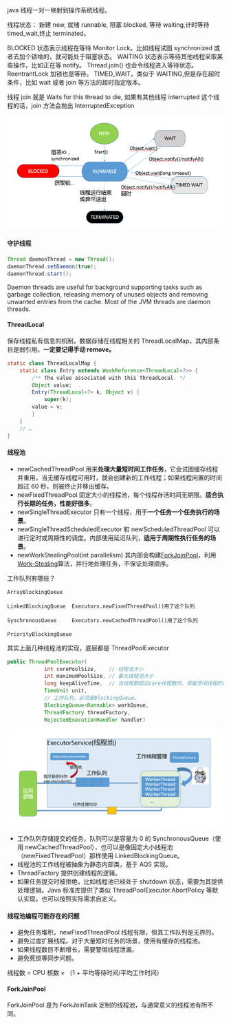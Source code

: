 java 线程一对一映射到操作系统线程。

线程状态： 新建 new, 就绪 runnable, 阻塞 blocked, 等待 waiting,计时等待 timed_wait,终止 terminated。

BLOCKED 状态表示线程在等待 Monitor Lock。比如线程试图 synchronized 或者去加个锁啥的，就可能处于阻塞状态。
WAITING 状态表示等待其他线程采取某些操作，比如正在等 notify。 Thread.join() 也会令线程进入等待状态。ReentrantLock 加锁也是等待。
TIMED_WAIT，类似于 WAITING,但是存在超时条件，比如 wait 或者 join 等方法的超时指定版本。

线程 join 就是 Waits for this thread to die, 如果有其他线程 interrupted 这个线程的话，join 方法会抛出 InterruptedException

![线程状态图](./images/threadstatus.jpg)

#### 守护线程

```java
Thread daemonThread = new Thread();
daemonThread.setDaemon(true);
daemonThread.start();
```

Daemon threads are useful for background supporting tasks such as garbage collection, releasing memory of unused objects and removing unwanted entries from the cache. Most of the JVM threads are daemon threads.

#### ThreadLocal

保存线程私有信息的机制，数据存储在线程相关的 ThreadLocalMap，其内部条目是弱引用。**一定要记得手动 remove。**

```java
static class ThreadLocalMap {
    static class Entry extends WeakReference<ThreadLocal<?>> {
        /** The value associated with this ThreadLocal. */
        Object value;
        Entry(ThreadLocal<?> k, Object v) {
            super(k);
        value = v;
        }
    }
    // …
}
```

#### 线程池

- newCachedThreadPool 用来**处理大量短时间工作任务**，它会试图缓存线程并重用，当无缓存线程可用时，就会创建新的工作线程；如果线程闲置的时间超过 60 秒，则被终止并移出缓存。
- newFixedThreadPool 固定大小的线程池，每个线程存活时间无期限。**适合执行长期的任务，性能好很多**。
- newSingleThreadExecutor 只有一个线程，用于**一个任务一个任务执行的场景**。
- newSingleThreadScheduledExecutor 和 newScheduledThreadPool 可以进行定时或周期性的调度。内部使用延迟队列，**适用于周期性执行任务的场景**。
- newWorkStealingPool(int parallelism) 其内部会构建[ForkJoinPool](https://docs.oracle.com/javase/9/docs/api/java/util/concurrent/ForkJoinPool.html)，利用[Work-Stealing](https://en.wikipedia.org/wiki/Work_stealing)算法，并行地处理任务，不保证处理顺序。

工作队列有哪些？

```
ArrayBlockingQueue

LinkedBlockingQueue  Executors.newFixedThreadPool()用了这个队列

SynchronousQueue     Executors.newCachedThreadPool()用了这个队列

PriorityBlockingQueue
```

其实上面几种线程池的实现，底层都是 ThreadPoolExecutor

```java
public ThreadPoolExecutor(
            int corePoolSize,    // 线程池大小
            int maximumPoolSize, // 最大线程池大小
            long keepAliveTime,  // 当线程数超过core线程数时，保留空闲线程的最长时间
            TimeUnit unit,
            // 工作队列，必须是BlockingQueue。
            BlockingQueue<Runnable> workQueue,
            ThreadFactory threadFactory,
            RejectedExecutionHandler handler)
```

![threadpool](./images/threadpool.png)

- 工作队列存储提交的任务，队列可以是容量为 0 的 SynchronousQueue（使用 newCachedThreadPool），也可以是像固定大小线程池（newFixedThreadPool）那样使用 LinkedBlockingQueue。
- 线程池的工作线程被抽象为静态内部类，基于 AQS 实现。
- ThreadFactory 提供创建线程的逻辑。
- 如果任务提交时被拒绝，比如线程池已经处于 shutdown 状态，需要为其提供处理逻辑。Java 标准库提供了类似 ThreadPoolExecutor.AbortPolicy 等默认实现，也可以按照实际需求自定义。

#### 线程池编程可能存在的问题

- 避免任务堆积，newFixedThreadPool 线程有限，但其工作队列是无界的。
- 避免过度扩展线程。对于大量短时任务的场景，使用有缓存的线程池。
- 如果线程数目不断增长，需要警惕线程泄漏。
- 避免死锁等同步问题。

线程数 = CPU 核数 × （1 + 平均等待时间/平均工作时间）

#### ForkJoinPool

ForkJoinPool 是为 ForkJoinTask 定制的线程池，与通常意义的线程池有所不同。
